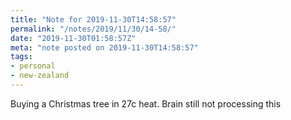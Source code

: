 ```yaml
---
title: "Note for 2019-11-30T14:58:57"
permalink: "/notes/2019/11/30/14-58/"
date: "2019-11-30T01:58:57Z"
meta: "note posted on 2019-11-30T14:58:57"
tags:
- personal
- new-zealand
---
```

Buying a Christmas tree in 27c heat. Brain still not processing this
